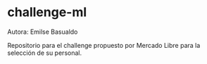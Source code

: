 # challenge-ml

Autora: Emilse Basualdo

Repositorio para el challenge propuesto por Mercado Libre para la selección de su personal.
